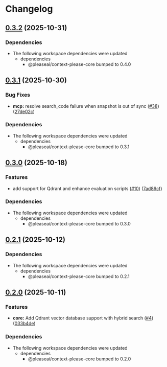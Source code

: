 # Changelog

## [0.3.2](https://github.com/chatbot-pf/context-please/compare/mcp-v0.3.1...mcp-v0.3.2) (2025-10-31)


### Dependencies

* The following workspace dependencies were updated
  * dependencies
    * @pleaseai/context-please-core bumped to 0.4.0

## [0.3.1](https://github.com/chatbot-pf/context-please/compare/mcp-v0.3.0...mcp-v0.3.1) (2025-10-30)


### Bug Fixes

* **mcp:** resolve search_code failure when snapshot is out of sync ([#38](https://github.com/chatbot-pf/context-please/issues/38)) ([27de02c](https://github.com/chatbot-pf/context-please/commit/27de02ce6bf8dcf5ff06fe2931019a26fe689524))


### Dependencies

* The following workspace dependencies were updated
  * dependencies
    * @pleaseai/context-please-core bumped to 0.3.1

## [0.3.0](https://github.com/chatbot-pf/context-please/compare/mcp-v0.2.1...mcp-v0.3.0) (2025-10-18)


### Features

* add support for Qdrant and enhance evaluation scripts ([#10](https://github.com/chatbot-pf/context-please/issues/10)) ([7ad86cf](https://github.com/chatbot-pf/context-please/commit/7ad86cfd72379e5aec4085d2037fc8c82bb8ffb3))


### Dependencies

* The following workspace dependencies were updated
  * dependencies
    * @pleaseai/context-please-core bumped to 0.3.0

## [0.2.1](https://github.com/chatbot-pf/context-please/compare/mcp-v0.2.0...mcp-v0.2.1) (2025-10-12)


### Dependencies

* The following workspace dependencies were updated
  * dependencies
    * @pleaseai/context-please-core bumped to 0.2.1

## [0.2.0](https://github.com/chatbot-pf/context-please/compare/mcp-v0.1.0...mcp-v0.2.0) (2025-10-11)


### Features

* **core:** Add Qdrant vector database support with hybrid search ([#4](https://github.com/chatbot-pf/context-please/issues/4)) ([033b4de](https://github.com/chatbot-pf/context-please/commit/033b4dec810f8663e61667e818005bb3b202192d))


### Dependencies

* The following workspace dependencies were updated
  * dependencies
    * @pleaseai/context-please-core bumped to 0.2.0
